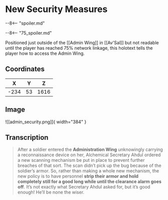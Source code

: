 # New Security Measures

--8<-- "spoiler.md"

--8<-- "75_spoiler.md"

Positioned just outside of the [[Admin Wing]] in [[Av'Sal]] but not readable until the player has reached 75% network linkage, this holotext tells the player how to access the Admin Wing.

## Coordinates
| **X** | **Y** | **Z** |
| :---: | :---: | :---: |
| -234  |  53   | 1616  |

## Image

![[admin_security.png]]{ width="384" }

## Transcription
> After a soldier entered the **Administration Wing** unknowingly carrying a reconnaissance device on her, Alchemical Secretary Ahdul ordered a new scanning mechanism be put in place to prevent further breaches of that sort. The scan didn’t pick up the bug because of the soldier’s armor. So, rather than making a whole new mechanism, the new policy is to have personnel **strip their armor and hold completely still for a good long while until the clearance alarm goes off**. It’s not exactly what Secretary Ahdul asked for, but it’s good enough! He’ll be none the wiser.
